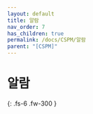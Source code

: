 ```yaml
---
layout: default
title: 알람
nav_order: 7
has_children: true
permalink: /docs/CSPM/알람
parent: "[CSPM]"
---
```


# 알람
{: .fs-6 .fw-300 }


